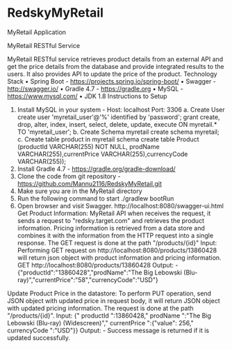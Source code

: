 # RedskyMyRetail
MyRetail Application

MyRetail RESTful Service

MyRetail RESTful service retrieves product details from an external API and get the price details from the database and provide integrated results to the users. It also provides API to update the price of the product. 
Technology Stack
•	Spring Boot - https://projects.spring.io/spring-boot/
•	Swagger - http://swagger.io/
•	Gradle 4.7 - https://gradle.org
•	MySQL - https://www.mysql.com/ 
•	JDK 1.8
Instructions to Setup
1.	Install MySQL in your system - Host: localhost Port: 3306
a.	Create User
create user 'myretail_user'@'%' identified by 'password';
grant create, drop, alter, index, insert, select, delete, update, execute ON myretail.* TO 'myretail_user';
b.	Create Schema myretail 
create schema myretail;
c.	Create table product in myretail schema 
create table Product (productId VARCHAR(255) NOT NULL, prodName  VARCHAR(255),currentPrice VARCHAR(255),currencyCode VARCHAR(255));
2.	Install Gradle 4.7  - https://gradle.org/gradle-download/
3.	Clone the code from git repository - https://github.com/Mannu2116/RedskyMyRetail.git
4.	Make sure you are in the MyRetail directory
5.	Run the following command to start ./gradlew bootRun
6.	Open browser and visit Swagger. http://localhost:8080/swagger-ui.html
Get Product Information:
MyRetail API when receives the request, it sends a request to "redsky.target.com" and retrieves the product information. Pricing information is retrieved from a data store and combines it with the information from the HTTP request into a single response. The GET request is done at the path "/products/{id}"
Input: 
Performing GET request on http://localhost:8080/products/13860428 will return json object with product information and pricing information.
GET http://localhost:8080/products/13860428
Output: -
{"productId":"13860428","prodName":"The Big Lebowski (Blu-ray)","currentPrice":"58","currencyCode":"USD"}

Update Product Price in the datastore:
To perform PUT operation, send JSON object with updated price in request body, it will return JSON object with updated pricing information. The request is done at the path "/products/{id}".
Input: 
{" productId ":13860428," prodName ":"The Big Lebowski (Blu-ray) (Widescreen)"," currentPrice ":{"value": 256," currencyCode ":"USD"}}
Output: -
Success message is returned if it is updated successfully.






